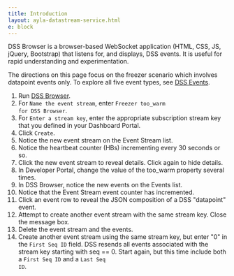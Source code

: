 ```yaml
---
title: Introduction
layout: ayla-datastream-service.html
e: block
---
```


DSS Browser is a browser-based WebSocket application (HTML, CSS, JS, jQuery, Bootstrap) that listens for, and displays, DSS events. It is useful for rapid understanding and experimentation.

The directions on this page focus on the freezer scenario which involves datapoint events only. To explore all five event types, see [DSS Events](../../dss-events).

1. Run [DSS Browser](https://docs.aylanetworks.com/cloud/ayla-datastream-service/dss-browser/source/client.html).
1. For <code>Name the event stream</code>, enter <code>Freezer too_warm for DSS Browser</code>.
1. For <code>Enter a stream key</code>, enter the appropriate subscription stream key that you defined in your Dashboard Portal.
1. Click <code>Create</code>.
1. Notice the new event stream on the Event Stream list.
1. Notice the heartbeat counter (HBs) incrementing every 30 seconds or so.
1. Click the new event stream to reveal details. Click again to hide details.
1. In Developer Portal, change the value of the too_warm property several times.
1. In DSS Browser, notice the new events on the Events list.
1. Notice that the Event Stream event counter has incremented.
1. Click an event row to reveal the JSON composition of a DSS "datapoint" event.
1. Attempt to create another event stream with the same stream key. Close the message box.
1. Delete the event stream and the events.
1. Create another event stream using the same stream key, but enter "0" in the <code>First Seq ID</code> field. DSS resends all events associated with the stream key starting with seq == 0. Start again, but this time include both a <code>First Seq ID</code> and a <code>Last Seq ID</code>.
